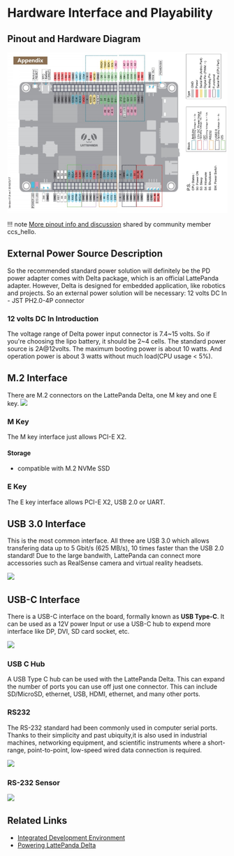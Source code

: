 # Hardware Interface and Playability

## Pinout and Hardware Diagram

![](/assets/images/alpha_delta_pinout.jpg)

!!! note
    [More pinout info and discussion](https://www.lattepanda.com/topic-f23t16906.html) shared by community member ccs_hello.


## External Power Source Description

So the recommended standard power solution will definitely be the PD power adapter comes with Delta package, which is an official LattePanda adapter. However, Delta is designed for embedded application, like robotics and projects. So an external power solution will be necessary: 12 volts DC In - JST PH2.0-4P connector
### 12 volts DC In Introduction

The voltage range of Delta power input connector is 7.4~15 volts. So if you're choosing the lipo battery, it should be 2~4 cells. The standard power source is 2A@12volts. The maximum booting power is about 10 watts. And operation power is about 3 watts without much load(CPU usage < 5%).

## M.2 Interface

There are M.2 connectors on the LattePanda Delta, one M key and one E key.
![](https://i.imgur.com/rIH5QtK.jpg)

### M Key
The M key interface just allows PCI-E X2.
#### **Storage**
* compatible with M.2 NVMe SSD

### E Key

The E key interface allows PCI-E X2, USB 2.0 or UART.


## USB 3.0 Interface

This is the most common interface. All three are USB 3.0 which allows transfering data up to 5 Gbit/s (625 MB/s), 10 times faster than the USB 2.0 standard! Due to the large bandwith, LattePanda can connect more accessories such as RealSense camera and virtual reality headsets.

![](https://i.imgur.com/zwyyMtD.jpg)


## USB-C Interface

There is a USB-C interface on the board, formally known as **USB Type-C**. It can be used as a 12V power Input or use a USB-C hub to expend more interface like DP, DVI, SD card socket, etc. 

![](https://i.imgur.com/FDdrFEz.jpg)

### USB C Hub

A USB Type C hub can be used with the LattePanda Delta. This can expand the number of ports you can use off just one connector. This can include SD/MicroSD, ethernet, USB, HDMI, ethernet, and many other ports.

### RS232

The RS-232 standard had been commonly used in computer serial ports. Thanks to their simplicity and past ubiquity,it is also used in industrial machines, networking equipment, and scientific instruments where a short-range, point-to-point, low-speed wired data connection is required. 

![](https://i.imgur.com/RU7P7nU.png)

### RS-232 Sensor

![](https://i.imgur.com/7loMZ3h.png?1)

## Related Links 
* [Integrated Development Environment](/content/delta_edition/ide/)
* [Powering LattePanda Delta](/content/delta_edition/powering/)

